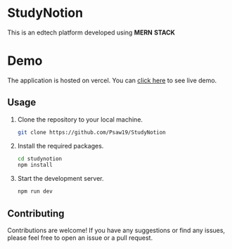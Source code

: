 # StudyNotion

This is an edtech platform developed using **MERN** **STACK**

# Demo

The application is hosted on vercel. You can [click here](https://studynotion-by-prashant.vercel.app/) to see live demo.

## Usage

1. Clone the repository to your local machine.

   ```sh
   git clone https://github.com/Psaw19/StudyNotion
   ```

1. Install the required packages.

   ```sh
   cd studynotion
   npm install
   ```

1. Start the development server.
   ```sh
   npm run dev
   ```

## Contributing

Contributions are welcome! If you have any suggestions or find any issues, please feel free to open an issue or a pull request.
